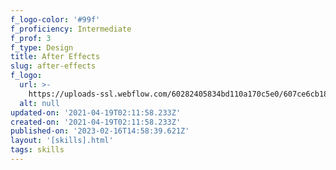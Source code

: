 ```yaml
---
f_logo-color: '#99f'
f_proficiency: Intermediate
f_prof: 3
f_type: Design
title: After Effects
slug: after-effects
f_logo:
  url: >-
    https://uploads-ssl.webflow.com/60282405834bd110a170c5e0/607ce6cb180ab9863a2fc777_skill10.png
  alt: null
updated-on: '2021-04-19T02:11:58.233Z'
created-on: '2021-04-19T02:11:58.233Z'
published-on: '2023-02-16T14:58:39.621Z'
layout: '[skills].html'
tags: skills
---
```



